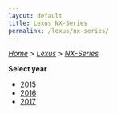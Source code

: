 ```yaml
---
layout: default
title: Lexus NX-Series
permalink: /lexus/nx-series/
---
```

[*Home*](/) > [*Lexus*](/lexus/) > [*NX-Series*](/lexus/nx-series/)

**Select year**

- [2015](/lexus/nx-series/2015/)
- [2016](/lexus/nx-series/2016/)
- [2017](/lexus/nx-series/2017/)
